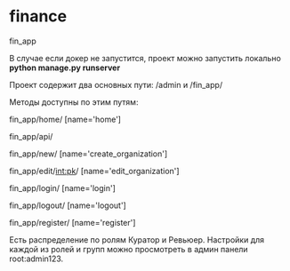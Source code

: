 # finance
fin_app

В случае если докер не запустится, проект можно запустить локально  **python manage.py runserver**


Проект содержит два основных пути:
/admin и /fin_app/ 

Методы доступны по этим путям:

   fin_app/home/ [name='home']

   fin_app/api/
   
   fin_app/new/ [name='create_organization']
   
   fin_app/edit/<int:pk>/ [name='edit_organization']
   
   fin_app/login/ [name='login']
   
   fin_app/logout/ [name='logout']
   
   fin_app/register/ [name='register']

Есть распределение по ролям Куратор и Ревьюер. Настройки для каждой из ролей и групп можно просмотреть в админ панели root:admin123.
